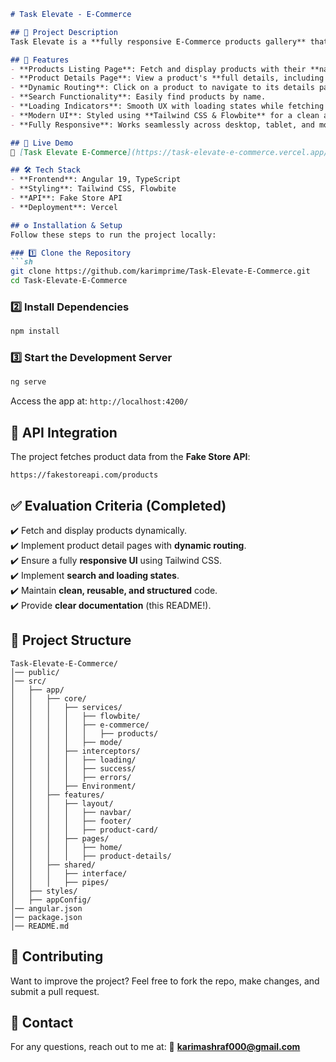 ```markdown
# Task Elevate - E-Commerce

## 🚀 Project Description
Task Elevate is a **fully responsive E-Commerce products gallery** that fetches product details from the **Fake Store API** and provides a smooth user experience with dynamic navigation and modern UI design. Built with **Angular 19**, Tailwind CSS, and Flowbite, the application ensures a high-performance, structured, and visually appealing shopping experience.

## 🎯 Features
- **Products Listing Page**: Fetch and display products with their **name, image, price, and short description**.
- **Product Details Page**: View a product's **full details, including name, image, description, price, and category**.
- **Dynamic Routing**: Click on a product to navigate to its details page.
- **Search Functionality**: Easily find products by name.
- **Loading Indicators**: Smooth UX with loading states while fetching data.
- **Modern UI**: Styled using **Tailwind CSS & Flowbite** for a clean and professional look.
- **Fully Responsive**: Works seamlessly across desktop, tablet, and mobile devices.

## 📸 Live Demo
🔗 [Task Elevate E-Commerce](https://task-elevate-e-commerce.vercel.app/#/home)

## 🛠️ Tech Stack
- **Frontend**: Angular 19, TypeScript
- **Styling**: Tailwind CSS, Flowbite
- **API**: Fake Store API
- **Deployment**: Vercel

## ⚙️ Installation & Setup
Follow these steps to run the project locally:

### 1️⃣ Clone the Repository
```sh
git clone https://github.com/karimprime/Task-Elevate-E-Commerce.git
cd Task-Elevate-E-Commerce
```

### 2️⃣ Install Dependencies
```sh
npm install
```

### 3️⃣ Start the Development Server
```sh
ng serve
```
Access the app at: `http://localhost:4200/`

## 📝 API Integration
The project fetches product data from the **Fake Store API**:
```
https://fakestoreapi.com/products
```

## ✅ Evaluation Criteria (Completed)
✔️ Fetch and display products dynamically.  
✔️ Implement product detail pages with **dynamic routing**.  
✔️ Ensure a fully **responsive UI** using Tailwind CSS.  
✔️ Implement **search and loading states**.  
✔️ Maintain **clean, reusable, and structured** code.  
✔️ Provide **clear documentation** (this README!).

## 📂 Project Structure
```
Task-Elevate-E-Commerce/
│── public/
│── src/
│   ├── app/
│   │   ├── core/
│   │   │   ├── services/
│   │   │   │   ├── flowbite/
│   │   │   │   ├── e-commerce/
│   │   │   │   │   ├── products/
│   │   │   │   ├── mode/
│   │   │   ├── interceptors/
│   │   │   │   ├── loading/
│   │   │   │   ├── success/
│   │   │   │   ├── errors/
│   │   │   ├── Environment/
│   │   ├── features/
│   │   │   ├── layout/
│   │   │   │   ├── navbar/
│   │   │   │   ├── footer/
│   │   │   │   ├── product-card/
│   │   │   ├── pages/
│   │   │   │   ├── home/
│   │   │   │   ├── product-details/
│   │   ├── shared/
│   │   │   ├── interface/
│   │   │   ├── pipes/
│   ├── styles/
│   ├── appConfig/
│── angular.json
│── package.json
│── README.md
```

## 🤝 Contributing
Want to improve the project? Feel free to fork the repo, make changes, and submit a pull request.

## 📩 Contact
For any questions, reach out to me at: 
📧 **karimashraf000@gmail.com**
